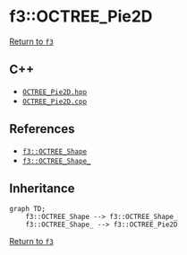 # f3::OCTREE_Pie2D

[Return to `f3`](/docs/f3.md)

## C++

- [`OCTREE_Pie2D.hpp`](/c++/include/OCTREE_Pie2D.hpp)
- [`OCTREE_Pie2D.cpp`](/c++/source/OCTREE_Pie2D.cpp)

## References

- [`f3::OCTREE_Shape`](/docs/f3/OCTREE_Shape.md)
- [`f3::OCTREE_Shape_`](/docs/f3/OCTREE_Shape_.md)

## Inheritance

```mermaid
graph TD;
    f3::OCTREE_Shape --> f3::OCTREE_Shape_
    f3::OCTREE_Shape_ --> f3::OCTREE_Pie2D
```

[Return to `f3`](/docs/f3.md)
